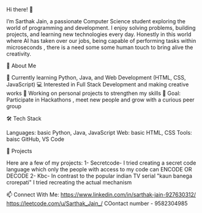 Hi there! 👋

I’m Sarthak Jain, a passionate Computer Science student exploring the world of programming and development. I enjoy solving problems, building projects, and learning new technologies every day. Honestly in this world where AI has taken over our jobs, being capable of performing tasks within microseconds , there is a need some some human touch to bring alive the creativity.

🚀 About Me

🌱 Currently learning Python, Java, and Web Development (HTML, CSS, JavaScript)
💻 Interested in Full Stack Development and making creative works
📂 Working on personal projects to strengthen my skills
🎯 Goal: Participate in Hackathons , meet new people and grow with a curious peer group

🛠 Tech Stack

Languages: basic Python, Java, JavaScript
Web: basic HTML, CSS
Tools: baisc GitHub, VS Code

📌 Projects

Here are a few of my projects:
1- Secretcode- I tried creating a secret code language which only the people with access to my code can ENCODE OR DECODE
2- Kbc- In contrast to the popular indian TV serial "kaun banega crorepati" I tried recreating the actual mechanism 

📫 Connect With Me:
https://www.linkedin.com/in/sarthak-jain-927630312/
https://leetcode.com/u/Sarthak_Jain_/
COontact number - 9582304985
